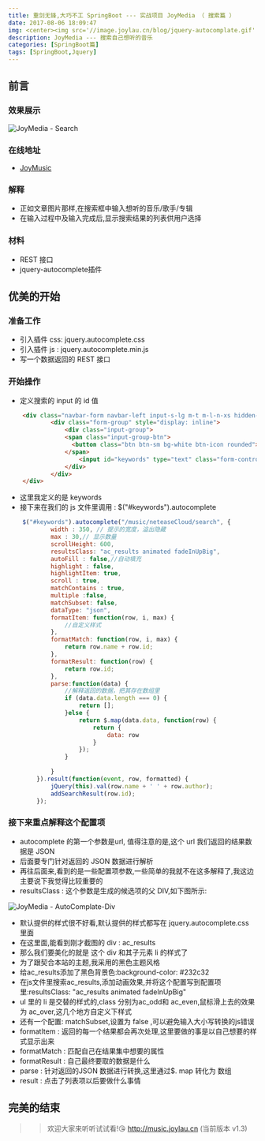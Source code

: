 ```yaml
---
title: 重剑无锋,大巧不工 SpringBoot --- 实战项目 JoyMedia （ 搜索篇 ）
date: 2017-08-06 18:09:47
img: <center><img src='//image.joylau.cn/blog/jquery-autocomplate.gif' alt='JoyMedia-Search'></center>
description: JoyMedia --- 搜索自己想听的音乐
categories: [SpringBoot篇]
tags: [SpringBoot,Jquery]
---
```


<!-- more -->
## 前言
### 效果展示
![JoyMedia - Search](//image.joylau.cn/blog/jquery-autocomplate.gif)
### 在线地址
- [JoyMusic](//music.joylau.cn)
### 解释
- 正如文章图片那样,在搜索框中输入想听的音乐/歌手/专辑
- 在输入过程中及输入完成后,显示搜索结果的列表供用户选择
### 材料
- REST 接口
- jquery-autocomplete插件

## 优美的开始
### 准备工作
- 引入插件 css: jquery.autocomplete.css
- 引入插件 js : jquery.autocomplete.min.js
- 写一个数据返回的 REST 接口
### 开始操作
- 定义搜索的 input 的 id 值

``` html
    <div class="navbar-form navbar-left input-s-lg m-t m-l-n-xs hidden-xs">
            <div class="form-group" style="display: inline">
                <div class="input-group">
                <span class="input-group-btn">
                  <button class="btn btn-sm bg-white btn-icon rounded"><i class="fa fa-search"></i></button>
                </span>
                    <input id="keywords" type="text" class="form-control input-sm no-border rounded" placeholder="搜索  单曲/歌手/专辑...">
                </div>
            </div>
    </div>
```

- 这里我定义的是 keywords
- 接下来在我们的 js 文件里调用 : $("#keywords").autocomplete

``` javascript
    $("#keywords").autocomplete("/music/neteaseCloud/search", {
            width : 350, // 提示的宽度，溢出隐藏
            max : 30,// 显示数量
            scrollHeight: 600,
            resultsClass: "ac_results animated fadeInUpBig",
            autoFill : false,//自动填充
            highlight : false,
            highlightItem: true,
            scroll : true,
            matchContains : true,
            multiple :false,
            matchSubset: false,
            dataType: "json",
            formatItem: function(row, i, max) {
                //自定义样式
            },
            formatMatch: function(row, i, max) {
                return row.name + row.id;
            },
            formatResult: function(row) {
                return row.id;
            },
            parse:function(data) {
                //解释返回的数据，把其存在数组里
                if (data.data.length === 0) {
                    return [];
                }else {
                    return $.map(data.data, function(row) {
                        return {
                            data: row
                        }
                    });
                }
    
            }
        }).result(function(event, row, formatted) {
            jQuery(this).val(row.name + ' ' + row.author);
            addSearchResult(row.id);
        });
```

### 接下来重点解释这个配置项
- autocomplete 的第一个参数是url, 值得注意的是,这个 url 我们返回的结果数据是 JSON
- 后面要专门针对返回的 JSON 数据进行解析
- 再往后面来,看到的是一些配置项参数,一些简单的我就不在这多解释了,我这边主要说下我觉得比较重要的
- resultsClass : 这个参数是生成的候选项的父 DIV,如下图所示:

![JoyMedia - AutoComplate-Div](//image.joylau.cn/blog/jquery-autocomplate-div.png)

- 默认提供的样式很不好看,默认提供的样式都写在 jquery.autocomplete.css 里面
- 在这里面,能看到刚才截图的 div : ac_results
- 那么我们要美化的就是 这个 div 和其子元素 li 的样式了
- 为了跟契合本站的主题,我采用的黑色主题风格
- 给ac_results添加了黑色背景色:background-color: #232c32
- 在js文件里搜索ac_results,添加动画效果,并将这个配置写到配置项里:resultsClass: "ac_results animated fadeInUpBig"
- ul 里的 li 是交替的样式的,class 分别为ac_odd和 ac_even,鼠标滑上去的效果为 ac_over,这几个地方自定义下样式
- 还有一个配置: matchSubset,设置为 false ,可以避免输入大小写转换的js错误
- formatItem : 返回的每一个结果都会再次处理,这里要做的事是以自己想要的样式显示出来
- formatMatch : 匹配自己在结果集中想要的属性
- formatResult : 自己最终要取的数据是什么
- parse : 针对返回的JSON 数据进行转换,这里通过$. map 转化为 数组
- result : 点击了列表项以后要做什么事情

## 完美的结束
>> 欢迎大家来听听试试看!😘 http://music.joylau.cn  (当前版本 v1.3)